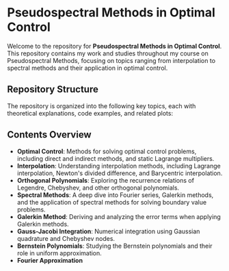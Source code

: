 # Pseudospectral Methods in Optimal Control

Welcome to the repository for **Pseudospectral Methods in Optimal Control**. This repository contains my work and studies throughout my course on Pseudospectral Methods, focusing on topics ranging from interpolation to spectral methods and their application in optimal control.

## Repository Structure

The repository is organized into the following key topics, each with theoretical explanations, code examples, and related plots:


## Contents Overview

- **Optimal Control**: Methods for solving optimal control problems, including direct and indirect methods, and static Lagrange multipliers.
- **Interpolation**: Understanding interpolation methods, including Lagrange interpolation, Newton's divided difference, and Barycentric interpolation.
- **Orthogonal Polynomials**: Exploring the recurrence relations of Legendre, Chebyshev, and other orthogonal polynomials.
- **Spectral Methods**: A deep dive into Fourier series, Galerkin methods, and the application of spectral methods for solving boundary value problems.
- **Galerkin Method**: Deriving and analyzing the error terms when applying Galerkin methods.
- **Gauss-Jacobi Integration**: Numerical integration using Gaussian quadrature and Chebyshev nodes.
- **Bernstein Polynomials**: Studying the Bernstein polynomials and their role in uniform approximation.
- **Fourier Approximation**
